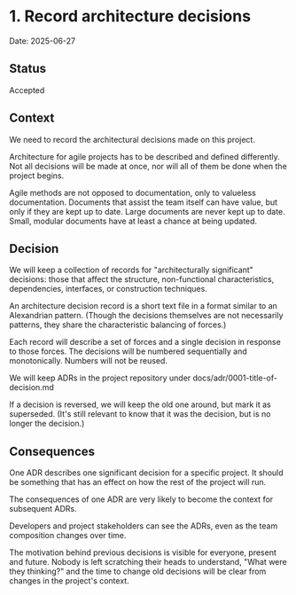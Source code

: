 # 1. Record architecture decisions

Date: 2025-06-27

## Status

Accepted

## Context

We need to record the architectural decisions made on this project.

Architecture for agile projects has to be described and defined differently. Not all decisions will be made at once, nor will all of them be done when the project begins.

Agile methods are not opposed to documentation, only to valueless documentation. Documents that assist the team itself can have value, but only if they are kept up to date. Large documents are never kept up to date. Small, modular documents have at least a chance at being updated.

## Decision

We will keep a collection of records for "architecturally significant" decisions: those that affect the structure, non-functional characteristics, dependencies, interfaces, or construction techniques.

An architecture decision record is a short text file in a format similar to an Alexandrian pattern. (Though the decisions themselves are not necessarily patterns, they share the characteristic balancing of forces.)

Each record will describe a set of forces and a single decision in response to those forces. The decisions will be numbered sequentially and monotonically. Numbers will not be reused.

We will keep ADRs in the project repository under docs/adr/0001-title-of-decision.md

If a decision is reversed, we will keep the old one around, but mark it as superseded. (It's still relevant to know that it was the decision, but is no longer the decision.)

## Consequences

One ADR describes one significant decision for a specific project. It should be something that has an effect on how the rest of the project will run.

The consequences of one ADR are very likely to become the context for subsequent ADRs.

Developers and project stakeholders can see the ADRs, even as the team composition changes over time.

The motivation behind previous decisions is visible for everyone, present and future. Nobody is left scratching their heads to understand, "What were they thinking?" and the time to change old decisions will be clear from changes in the project's context.